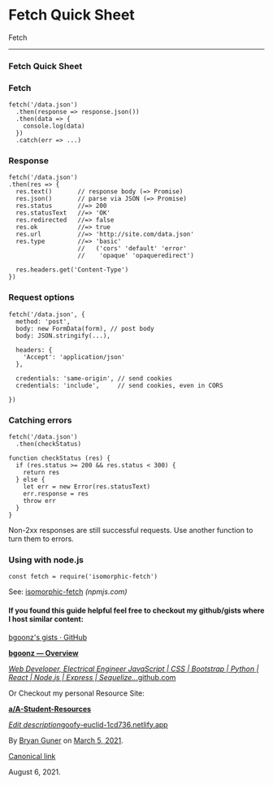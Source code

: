 # Fetch Quick Sheet

Fetch

---

### Fetch Quick Sheet

### Fetch

    fetch('/data.json')
      .then(response => response.json())
      .then(data => {
        console.log(data)
      })
      .catch(err => ...)

### Response

    fetch('/data.json')
    .then(res => {
      res.text()       // response body (=> Promise)
      res.json()       // parse via JSON (=> Promise)
      res.status       //=> 200
      res.statusText   //=> 'OK'
      res.redirected   //=> false
      res.ok           //=> true
      res.url          //=> 'http://site.com/data.json'
      res.type         //=> 'basic'
                       //   ('cors' 'default' 'error'
                       //    'opaque' 'opaqueredirect')

      res.headers.get('Content-Type')
    })

### Request options

    fetch('/data.json', {
      method: 'post',
      body: new FormData(form), // post body
      body: JSON.stringify(...),

      headers: {
        'Accept': 'application/json'
      },

      credentials: 'same-origin', // send cookies
      credentials: 'include',     // send cookies, even in CORS

    })

### Catching errors

    fetch('/data.json')
      .then(checkStatus)

    function checkStatus (res) {
      if (res.status >= 200 && res.status < 300) {
        return res
      } else {
        let err = new Error(res.statusText)
        err.response = res
        throw err
      }
    }

Non-2xx responses are still successful requests. Use another function to turn them to errors.

### Using with node.js

    const fetch = require('isomorphic-fetch')

See: <a href="https://npmjs.com/package/isomorphic-fetch" class="markup--anchor markup--p-anchor">isomorphic-fetch</a> _(npmjs.com)_

#### If you found this guide helpful feel free to checkout my github/gists where I host similar content:

<a href="https://gist.github.com/bgoonz" class="markup--anchor markup--p-anchor">bgoonz's gists · GitHub</a>

<a href="https://github.com/bgoonz" class="markup--anchor markup--mixtapeEmbed-anchor" title="https://github.com/bgoonz"><strong>bgoonz — Overview</strong>
<br/>

<em>Web Developer, Electrical Engineer JavaScript | CSS | Bootstrap | Python | React | Node.js | Express | Sequelize…</em>github.com</a><a href="https://github.com/bgoonz" class="js-mixtapeImage mixtapeImage u-ignoreBlock"></a>

Or Checkout my personal Resource Site:

<a href="https://bgoonzblog20master.gatsbyjs.io/docs/sitemap" class="markup--anchor markup--mixtapeEmbed-anchor" title="https://bgoonzblog20master.gatsbyjs.io/docs/sitemap"><strong>a/A-Student-Resources</strong>
<br/>

<em>Edit description</em>goofy-euclid-1cd736.netlify.app</a><a href="https://bgoonzblog20master.gatsbyjs.io/docs/sitemap" class="js-mixtapeImage mixtapeImage u-ignoreBlock"></a>

By <a href="https://medium.com/@bryanguner" class="p-author h-card">Bryan Guner</a> on [March 5, 2021](https://medium.com/p/8872650742b4).

<a href="https://medium.com/@bryanguner/fetch-quick-sheet-8872650742b4" class="p-canonical">Canonical link</a>

August 6, 2021.
